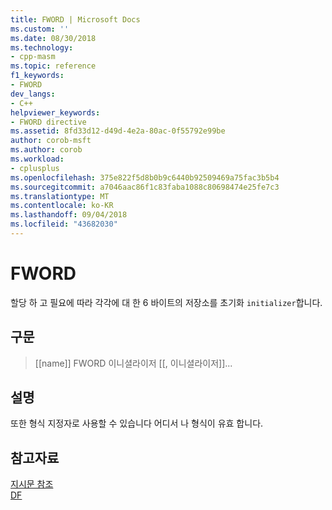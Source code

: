 ```yaml
---
title: FWORD | Microsoft Docs
ms.custom: ''
ms.date: 08/30/2018
ms.technology:
- cpp-masm
ms.topic: reference
f1_keywords:
- FWORD
dev_langs:
- C++
helpviewer_keywords:
- FWORD directive
ms.assetid: 8fd33d12-d49d-4e2a-80ac-0f55792e99be
author: corob-msft
ms.author: corob
ms.workload:
- cplusplus
ms.openlocfilehash: 375e822f5d8b0b9c6440b92509469a75fac3b5b4
ms.sourcegitcommit: a7046aac86f1c83faba1088c80698474e25fe7c3
ms.translationtype: MT
ms.contentlocale: ko-KR
ms.lasthandoff: 09/04/2018
ms.locfileid: "43682030"
---
```

# <a name="fword"></a>FWORD

할당 하 고 필요에 따라 각각에 대 한 6 바이트의 저장소를 초기화 `initializer`합니다.

## <a name="syntax"></a>구문

> [[name]] FWORD 이니셜라이저 [[, 이니셜라이저]]...

## <a name="remarks"></a>설명

또한 형식 지정자로 사용할 수 있습니다 어디서 나 형식이 유효 합니다.

## <a name="see-also"></a>참고자료

[지시문 참조](../../assembler/masm/directives-reference.md)<br/>
[DF](../../assembler/masm/df.md)<br/>